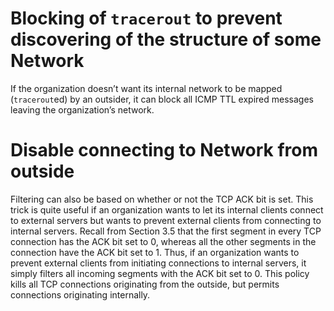 # Blocking of `tracerout` to prevent discovering of the structure of some Network

If the organization doesn’t  want its internal network to be mapped (`tracerout`ed) by an outsider, it can block all  ICMP TTL expired messages leaving the organization’s network.









# Disable connecting to Network from outside

Filtering can also be based on whether or not the TCP ACK bit is set. This trick  is quite useful if an organization wants to let its internal clients connect to external  servers but wants to prevent external clients from connecting to internal servers.  Recall from Section 3.5 that the first segment in every TCP connection has the ACK  bit set to 0, whereas all the other segments in the connection have the ACK bit set to 1.   Thus, if an organization wants to prevent external clients from initiating connections  to internal servers, it simply filters all incoming segments with the ACK bit set to 0.  This policy kills all TCP connections originating from the outside, but permits connections originating internally. 